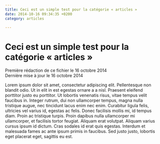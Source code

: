 ```yaml
---
title: Ceci est un simple test pour la catégorie « articles »
date: 2014-10-16 09:34:35 +0200
category: articles

---
```


# Ceci est un simple test pour la catégorie « articles »

Première rédaction de ce fichier le 16 octobre 2014  
Dernière mise à jour le 16 octobre 2014

Lorem ipsum dolor sit amet, consectetur adipiscing elit. Pellentesque non
blandit odio. Ut in elit in est egestas ornare a a nisl. Praesent eleifend
porttitor justo eu porttitor. Ut lobortis venenatis risus, vitae tempus velit
faucibus in. Integer rutrum, dui non ullamcorper tempus, magna nulla tristique
augue, nec tincidunt lacus enim nec enim. Curabitur ligula felis, ultricies
vel varius id, egestas ac felis. Donec facilisis mollis mi, id tempus
diam. Proin ac tristique turpis. Proin dapibus nulla ullamcorper mi
ullamcorper, et facilisis tortor feugiat. Aliquam erat volutpat. Aliquam
varius cursus ipsum id dictum. Cras sodales id erat quis egestas. Interdum et
malesuada fames ac ante ipsum primis in faucibus. Sed justo justo, lobortis
eget placerat eget, sagittis eu est.
